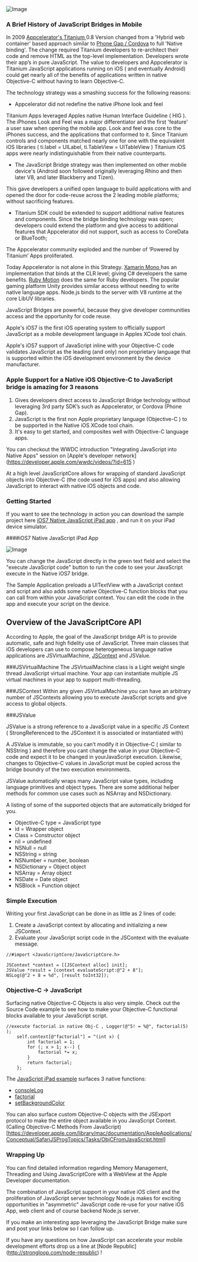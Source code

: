 
![Image](https://github.com/mschmulen/ios7-javascript-bridge/blob/master/screenshots/splash700x400.png?raw=true)


### A Brief History of JavaScript Bridges in Mobile

In 2009 [Appcelerator's Titanium ]( http://www.appcelerator.com ) 0.8 Version changed from a 'Hybrid web container' based approach similar to 
[Phone Gap / Cordova]( http://cordova.apache.org ) 
to full 'Native binding'. The change required Titanium developers to re-architect their code and remove HTML as the top-level implementation.  Developers wrote their app’s in pure JavaScript.  The value to developers and Appcelerator is Titanium JavaScript applications running on iOS ( and eventually Android) could get nearly all of the benefits of applications written in native Objective-C without having to learn Objective-C.

The technology strategy was a smashing success for the following reasons:

- Appcelerator did not redefine the native iPhone look and feel  

Titanium Apps leveraged Apples native Human Interface Guideline ( HIG ).  The iPhones Look and Feel was a major differentiator and the first 'feature' a user saw when opening the mobile app.  Look and feel was core to the iPhones success, and the applications that conformed to it.  Since Titanium controls and components matched nearly one for one with the equivalent iOS libraries ( ti.label = UILabel, ti.TableView = UITableView ) Titanium iOS apps were nearly indistinguishable from their native counterparts.

- The JavaScript Bridge strategy was then implemented on other mobile device's (Android soon followed originally leveraging Rhino and then later V8, and later Blackberry and Tizen). 

This gave developers a unified open language to build applications with and opened the door for code-reuse across the 2 leading mobile platforms; without sacrificing features.

- Titanium SDK could be extended to support additional native features and components. Since the bridge binding technology was open; developers could extend the platform and give access to additional features that Appcelerator did not support, such as access to CoreData or BlueTooth;

The Appcelerator community exploded and the number of ‘Powered by Titanium’ Apps proliferated.

Today Appcelerator is not alone in this Strategy.  [Xamarin Mono ](http://www.xamarin.com) has an implementation that binds at the CLR level; giving C# developers the same benefits.  [Ruby Motion](http://www.rubymotion.com/) does the same for Ruby developers.  The popular gaming platform Unity provides similar access without needing to write native language apps. Node.js binds to the server with V8 runtime at the core LibUV libraries.

JavaScript Bridges are powerful, because they give developer communities access and the opportunity for code reuse.

Apple's iOS7 is the first iOS operating system to officially support JavaScript as a mobile development language in Apples XCode tool chain.

Apple's iOS7 support of JavaScript inline with your Objective-C code validates JavaScript as the leading (and only) non proprietary language that is supported within the iOS development environment by the device manufacturer.

### Apple Support for a Native iOS Objective-C to JavaScript bridge is amazing for 3 reasons

1. Gives developers direct access to JavaScript Bridge technology without leveraging 3rd party SDK’s such as Appcelerator, or Cordova (Phone Gap).
2. JavaScript is the first non Apple proprietary language (Objective-C ) to be supported in the Native iOS XCode tool chain.
3. It's easy to get started, and composites well with Objective-C language apps.

You can checkout the WWDC introduction "Integrating JavaScript into Native Apps" session on [Apple's developer network] (https://developer.apple.com/wwdc/videos/?id=615 )

At a high level JavaScriptCore allows for wrapping of standard JavaScript objects into Objective-C (the code used for iOS apps) and also allowing JavaScript to interact with native iOS objects and code.

### Getting Started

If you want to see the technology in action you can download the sample project here [iOS7 Native JavaScript iPad app](https://github.com/mschmulen/ios7-javascript-bridge) , and run it on your iPad device simulator.


####iOS7 Native JavaScript iPad App

![Image](https://github.com/mschmulen/ios7-javascript-bridge/raw/master/screenshots/image1.png?raw=true)

You can change the JavaScript directly in the green text field and select the "execute JavaScript code" button to run the code to see your JavaScript execute in the Native iOS7 bridge.

The Sample Application preloads a UITextView with a JavaScript context and script and also adds some native Objective-C function blocks that you can call from within your JavaScript context.  You can edit the code in the app and execute your script on the device.

## Overview of the JavaScriptCore API

According to Apple, the goal of the JavaScript bridge API is to provide automatic, safe and high fidelity use of JavaScript.  Three main classes that iOS developers can use to compose heterogeneous language native applications are JSVirtualMachine, [JSContext](https://developer.apple.com/library/mac/documentation/JavaScriptCore/Reference/JSContextRef_header_reference/Reference/reference.html#//apple_ref/doc/uid/TP40011494) and JSValue.

###JSVirtualMachine
The JSVirtualMachine class is a Light weight single thread JavaScript virtual machine.  Your app can instantiate multiple JS virtual machines in your app to support multi-threading.

###JSContext
Within any given JSVirtualMachine you can have an arbitrary number of JSContexts allowing you to execute JavaScript scripts and give access to global objects.

###JSValue

JSValue is a strong reference to a JavaScript value in a specific JS Context ( StrongReferenced to the JSContext it is associated or instantiated with)

A JSValue is immutable, so you can’t modify it in Objective-C ( similar to NSString ) and therefore you cant change the value in your Objective-C code and expect it to be changed in yourJavaScript execution. Likewise, changes to Objective-C values in JavaScript must be copied across the bridge boundry of the two execution environments.

JSValue automatically wraps many JavaScript value types, including language primitives and object types.  There are some additional helper methods for common use cases such as NSArray and NSDictionary.

A listing of some of the supported objects that are automatically bridged for you.

- Objective-C type = JavaScript type
- id = Wrapper object 
- Class = Constructor object
- nil = undefined
- NSNull = null
- NSString = string
- NSNumber = number, boolean
- NSDictionary = Object object
- NSArray = Array object
- NSDate = Date object
- NSBlock = Function object

### Simple Execution

Writing your first JavaScript can be done in as little as 2 lines of code:

1. Create a JavaScript context by allocating and initializing a new JSContext.
1. Evaluate your JavaScript script code in the JSContext with the evaluate message.

```objc
//#import <JavaScriptCore/JavaScriptCore.h>

JSContext *context = [[JSContext alloc] init];
JSValue *result = [context evaluateScript:@"2 + 8"];
NSLog(@"2 + 8 = %d", [result toInt32]);
```

### Objective-C → JavaScript

Surfacing native Objective-C Objects is also very simple. Check out the Source Code example to see how to make your Objective-C functional blocks available to your JavaScript script.

```objc
//execute factorial in native Obj-C , Logger(@"5! = %@", factorial(5) );
    self.context[@"factorial"] = ^(int x) {
        int factorial = 1;
        for (; x > 1; x--) {
            factorial *= x;
        }
        return factorial;
    };
```

The [JavaScript iPad example](https://github.com/mschmulen/ios7-javascript-bridge/tree/master/javascript-bridge-iPad) surfaces 3 native functions:

- [consoleLog](https://github.com/mschmulen/ios7-javascript-bridge/blob/master/javascript-bridge-iPad/javascriptIPad/ViewController.m#L83)
- [factorial](https://github.com/mschmulen/ios7-javascript-bridge/blob/master/javascript-bridge-iPad/javascriptIPad/ViewController.m#L88)
- [setBackgroundColor](https://github.com/mschmulen/ios7-javascript-bridge/blob/master/javascript-bridge-iPad/javascriptIPad/ViewController.m#L97)

You can also surface custom Objective-C objects with the JSExport protocol to make the entire object available in you JavaScript Context.(Calling Objective-C Methods From JavaScript)[https://developer.apple.com/library/mac/documentation/AppleApplications/Conceptual/SafariJSProgTopics/Tasks/ObjCFromJavaScript.html]

### Wrapping Up

You can find detailed information regarding Memory Management, Threading and Using JavaScriptCore with a WebView at the Apple Developer documentation.

The combination of JavaScript support in your native iOS client and the proliferation of JavaScript server technology Node.js makes for exciting opportunities in "asymmetric" JavaScript code re-use for your native iOS App, web client and of course backend Node.js server.

If you make an interesting app leveraging the JavaScript Bridge make sure and post your links below so I can follow up.

If you have any questions on how JavaScript can accelerate your mobile development efforts drop us a line at [Node Republic] (http://strongloop.com/node-republic) !








